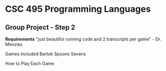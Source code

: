 # CSC 495 Programming Languages

## Group Project -  Step 2

__Requirements__
"just beautiful running code and 2 transcripts per game" - Dr. Menzies

Games Included
Bartok
Spoons
Sevens

How to Play Each Game
